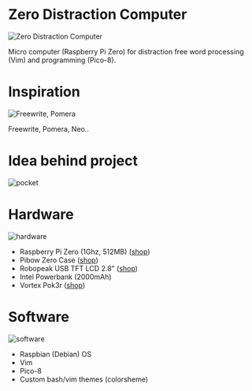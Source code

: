 # Zero Distraction Computer
![Zero Distraction Computer](https://i.imgur.com/ZriISCf.jpg)

Micro computer (Raspberry Pi Zero) for distraction free word processing (Vim) and programming (Pico-8).

# Inspiration
![Freewrite, Pomera](https://i.imgur.com/rsKjq9S.jpg)

Freewrite, Pomera, Neo..

# Idea behind project
![pocket](https://i.imgur.com/lGlLPEE.jpg)

# Hardware
![hardware](http://i.imgur.com/BDGobki.jpg)

- Raspberry Pi Zero (1Ghz, 512MB) ([shop](https://thepihut.com/products/raspberry-pi-zero?variant=14062715972))
- Pibow Zero Case ([shop](https://thepihut.com/collections/raspberry-pi-cases/products/pibow-zero-case-for-raspberry-pi-zero))
- Robopeak USB TFT LCD 2.8" ([shop](https://www.amazon.com/RoboPeak-Display-Module-Raspberry-Pi-ALSRobot/dp/B00MHBDC2S))
- Intel Powerbank (2000mAh)
- Vortex Pok3r ([shop](https://www.amazon.com/Mechanical-Keyboard-Keycaps-Cherry-Mx-Blue/dp/B00W02J4DA/ref=sr_1_3?ie=UTF8&qid=1485376794&sr=8-3&keywords=Vortex+Pok3r))

# Software
![software](https://i.imgur.com/OeiJlRo.jpg)
- Raspbian (Debian) OS
- Vim
- Pico-8
- Custom bash/vim themes (colorsheme)
